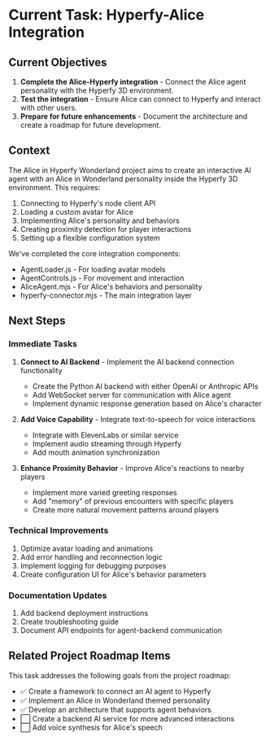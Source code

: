 # Current Task: Hyperfy-Alice Integration

## Current Objectives

1. **Complete the Alice-Hyperfy integration** - Connect the Alice agent personality with the Hyperfy 3D environment.
2. **Test the integration** - Ensure Alice can connect to Hyperfy and interact with other users.
3. **Prepare for future enhancements** - Document the architecture and create a roadmap for future development.

## Context

The Alice in Hyperfy Wonderland project aims to create an interactive AI agent with an Alice in Wonderland personality inside the Hyperfy 3D environment. This requires:

1. Connecting to Hyperfy's node client API
2. Loading a custom avatar for Alice
3. Implementing Alice's personality and behaviors
4. Creating proximity detection for player interactions
5. Setting up a flexible configuration system

We've completed the core integration components:
- AgentLoader.js - For loading avatar models
- AgentControls.js - For movement and interaction
- AliceAgent.mjs - For Alice's behaviors and personality
- hyperfy-connector.mjs - The main integration layer

## Next Steps

### Immediate Tasks
1. **Connect to AI Backend** - Implement the AI backend connection functionality
   - Create the Python AI backend with either OpenAI or Anthropic APIs
   - Add WebSocket server for communication with Alice agent
   - Implement dynamic response generation based on Alice's character

2. **Add Voice Capability** - Integrate text-to-speech for voice interactions
   - Integrate with ElevenLabs or similar service
   - Implement audio streaming through Hyperfy
   - Add mouth animation synchronization

3. **Enhance Proximity Behavior** - Improve Alice's reactions to nearby players
   - Implement more varied greeting responses
   - Add "memory" of previous encounters with specific players
   - Create more natural movement patterns around players

### Technical Improvements
1. Optimize avatar loading and animations
2. Add error handling and reconnection logic
3. Implement logging for debugging purposes
4. Create configuration UI for Alice's behavior parameters

### Documentation Updates
1. Add backend deployment instructions
2. Create troubleshooting guide
3. Document API endpoints for agent-backend communication

## Related Project Roadmap Items

This task addresses the following goals from the project roadmap:
- ✅ Create a framework to connect an AI agent to Hyperfy
- ✅ Implement an Alice in Wonderland themed personality
- ✅ Develop an architecture that supports agent behaviors
- ⬜ Create a backend AI service for more advanced interactions
- ⬜ Add voice synthesis for Alice's speech
